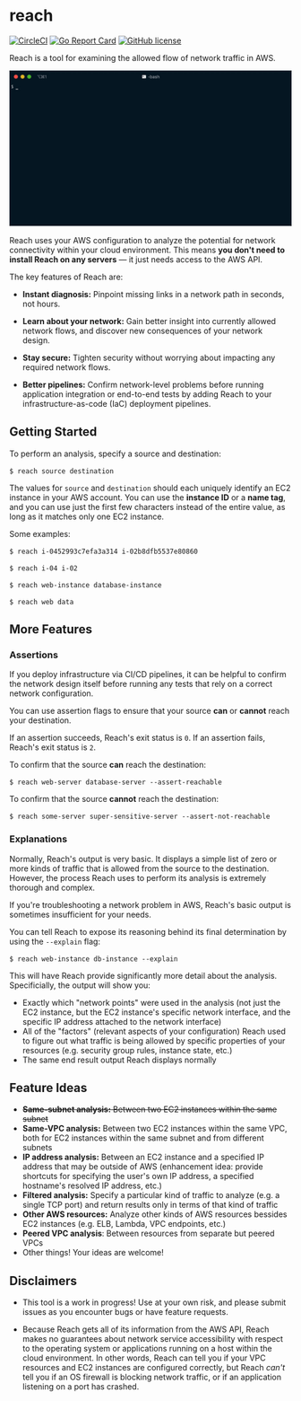 # reach

[![CircleCI](https://circleci.com/gh/luhring/reach.svg?style=svg)](https://circleci.com/gh/luhring/reach)
[![Go Report Card](https://goreportcard.com/badge/github.com/luhring/reach)](https://goreportcard.com/report/github.com/luhring/reach)
[![GitHub license](https://img.shields.io/badge/license-MIT-blue.svg)](https://github.com/luhring/reach/blob/master/LICENSE)

Reach is a tool for examining the allowed flow of network traffic in AWS.

![Image](.data/reach-demo.gif)

Reach uses your AWS configuration to analyze the potential for network connectivity within your cloud environment. This means **you don't need to install Reach on any servers** — it just needs access to the AWS API.

The key features of Reach are:

- **Instant diagnosis:** Pinpoint missing links in a network path in seconds, not hours.

- **Learn about your network:** Gain better insight into currently allowed network flows, and discover new consequences of your network design.

- **Stay secure:** Tighten security without worrying about impacting any required network flows.

- **Better pipelines:** Confirm network-level problems before running application integration or end-to-end tests by adding Reach to your infrastructure-as-code (IaC) deployment pipelines.

## Getting Started

To perform an analysis, specify a source and destination:

```Text
$ reach source destination
```

The values for `source` and `destination` should each uniquely identify an EC2 instance in your AWS account. You can use the **instance ID** or a **name tag**, and you can use just the first few characters instead of the entire value, as long as it matches only one EC2 instance.

Some examples:

```Text
$ reach i-0452993c7efa3a314 i-02b8dfb5537e80860
```

```Text
$ reach i-04 i-02
```

```Text
$ reach web-instance database-instance
```

```Text
$ reach web data
```

## More Features

### Assertions

If you deploy infrastructure via CI/CD pipelines, it can be helpful to confirm the network design itself before running any tests that rely on a correct network configuration.

You can use assertion flags to ensure that your source **can** or **cannot** reach your destination.

If an assertion succeeds, Reach's exit status is `0`. If an assertion fails, Reach's exit status is `2`.

To confirm that the source **can** reach the destination:

```Text
$ reach web-server database-server --assert-reachable
```

To confirm that the source **cannot** reach the destination:

```Text
$ reach some-server super-sensitive-server --assert-not-reachable
```

### Explanations

Normally, Reach's output is very basic. It displays a simple list of zero or more kinds of traffic that is allowed from the source to the destination. However, the process Reach uses to perform its analysis is extremely thorough and complex.

If you're troubleshooting a network problem in AWS, Reach's basic output is sometimes insufficient for your needs.

You can tell Reach to expose its reasoning behind its final determination by using the `--explain` flag:

```Text
$ reach web-instance db-instance --explain
```

This will have Reach provide significantly more detail about the analysis. Specificially, the output will show you:

- Exactly which "network points" were used in the analysis (not just the EC2 instance, but the EC2 instance's specific network interface, and the specific IP address attached to the network interface)
- All of the "factors" (relevant aspects of your configuration) Reach used to figure out what traffic is being allowed by specific properties of your resources (e.g. security group rules, instance state, etc.)
- The same end result output Reach displays normally

## Feature Ideas

- ~~**Same-subnet analysis:** Between two EC2 instances within the same subnet~~
- **Same-VPC analysis:** Between two EC2 instances within the same VPC, both for EC2 instances within the same subnet and from different subnets
- **IP address analysis:** Between an EC2 instance and a specified IP address that may be outside of AWS (enhancement idea: provide shortcuts for specifying the user's own IP address, a specified hostname's resolved IP address, etc.)
- **Filtered analysis:** Specify a particular kind of traffic to analyze (e.g. a single TCP port) and return results only in terms of that kind of traffic
- **Other AWS resources:** Analyze other kinds of AWS resources bessides EC2 instances (e.g. ELB, Lambda, VPC endpoints, etc.)
- **Peered VPC analysis**: Between resources from separate but peered VPCs
- Other things! Your ideas are welcome!

## Disclaimers

- This tool is a work in progress! Use at your own risk, and please submit issues as you encounter bugs or have feature requests.

- Because Reach gets all of its information from the AWS API, Reach makes no guarantees about network service accessibility with respect to the operating system or applications running on a host within the cloud environment. In other words, Reach can tell you if your VPC resources and EC2 instances are configured correctly, but Reach _can't_ tell you if an OS firewall is blocking network traffic, or if an application listening on a port has crashed.
